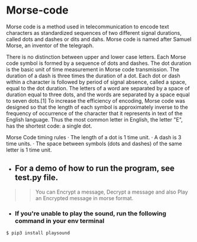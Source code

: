# Morse-code

Morse code is a method used in telecommunication to encode text characters as standardized sequences of two different signal durations, called dots and dashes or dits and dahs. Morse code is named after Samuel Morse, an inventor of the telegraph.

There is no distinction between upper and lower case letters. Each Morse code symbol is formed by a sequence of dots and dashes. The dot duration is the basic unit of time measurement in Morse code transmission. The duration of a dash is three times the duration of a dot. Each dot or dash within a character is followed by period of signal absence, called a space, equal to the dot duration. The letters of a word are separated by a space of duration equal to three dots, and the words are separated by a space equal to seven dots.[1] To increase the efficiency of encoding, Morse code was designed so that the length of each symbol is approximately inverse to the frequency of occurrence of the character that it represents in text of the English language. Thus the most common letter in English, the letter "E", has the shortest code: a single dot. 


Morse Code timing rules · The length of a dot is 1 time unit. · A dash is 3 time units. · The space between symbols (dots and dashes) of the same letter is 1 time unit.

- ## For a demo of how to run the program, see test.py file. 
>> You can Encrypt a message, Decrypt a message and also Play an Encrypted message in morse format. 

- ### If you're unable to play the sound, run the following command in your env terminal 
`$ pip3 install playsound`
